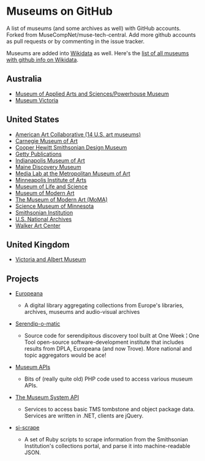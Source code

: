 Museums on GitHub
=================

A list of museums (and some archives as well) with GitHub accounts. Forked from MuseCompNet/muse-tech-central. Add more github accounts as pull requests or by commenting in the issue tracker.

Museums are added into [Wikidata](https://www.wikidata.org/) as well. Here's the [list of all museums with github info on Wikidata](http://tinyurl.com/h8vragg).

## Australia
- [Museum of Applied Arts and Sciences/Powerhouse Museum](https://github.com/museumofappliedartsandsciences)
- [Museum Victoria](https://github.com/museumvictoria)

## United States
- [American Art Collaborative (14 U.S. art museums)](https://github.com/american-art)
- [Carnegie Museum of Art](https://github.com/cmoa)
- [Cooper Hewitt Smithsonian Design Museum](https://github.com/cooperhewitt)
- [Getty Publications](https://github.com/gettypubs)
- [Indianapolis Museum of Art](https://github.com/IMAmuseum/)
- [Maine Discovery Museum](https://github.com/mainehackerclub/MDM)
- [Media Lab at the Metropolitan Museum of Art](https://github.com/metmuseum-medialab)
- [Minneapolis Institute of Arts](https://github.com/artsmia)
- [Museum of Life and Science](https://github.com/lifeandscience)
- [Museum of Modern Art](https://github.com/MuseumofModernArt)
- [The Museum of Modern Art (MoMA)](https://github.com/MuseumofModernArt)
- [Science Museum of Minnesota](https://github.com/scimusmn/)
- [Smithsonian Institution](https://github.com/smithsonian/)
- [U.S. National Archives](https://github.com/usnationalarchives)
- [Walker Art Center](https://github.com/walkerart)

## United Kingdom
- [Victoria and Albert Museum](https://github.com/organizations/vanda)


## Projects

- [Europeana](https://github.com/europeana)
    - A digital library aggregating collections from Europe's libraries, archives, museums and audio-visual archives 

- [Serendip-o-matic](https://github.com/chnm/serendipomatic/)
    - Source code for serendipitous discovery tool built at One Week ¦ One Tool open-source software-development institute that includes results from DPLA, Europeana (and now Trove). More national and topic aggregators would be ace!

- [Museum APIs](https://github.com/mialondon/Museum-APIs)
    - Bits of (really quite old) PHP code used to access various museum APIs.

- [The Museum System API](https://github.com/smoore4moma/TmsApi)
    - Services to access basic TMS tombstone and object package data.  Services are written in .NET, clients are jQuery.

- [si-scrape](https://github.com/mdlincoln/si-scrape)
    - A set of Ruby scripts to scrape information from the Smithsonian Institution's collections portal, and parse it into machine-readable JSON.

